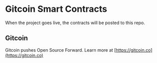 # Gitcoin Smart Contracts

When the project goes live, the contracts will be posted to this repo.

## Gitcoin

Gitcoin pushes Open Source Forward.  Learn more at [https://gitcoin.co](https://gitcoin.co)

<!-- Google Analytics -->
<img src='https://ga-beacon.appspot.com/UA-102304388-1/gitcoinco/smart_contracts' style='width:1px; height:1px;' >


